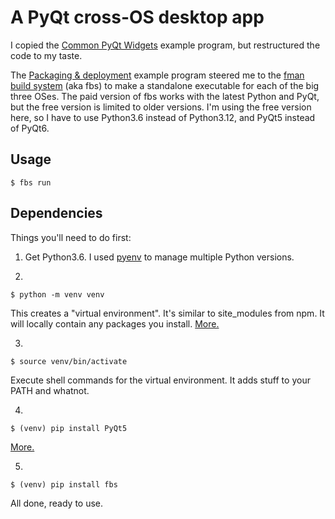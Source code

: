 # A PyQt cross-OS desktop app

I copied the [Common PyQt Widgets](https://github.com/pyqt/examples/blob/_/src/02%20PyQt%20Widgets) example program, but restructured the code to my taste.

The [Packaging & deployment](https://github.com/pyqt/examples/tree/_/src/08%20PyQt6%20exe) example program steered me to the [fman build system](https://build-system.fman.io/) (aka fbs) to make a standalone executable for each of the big three OSes. The paid version of fbs works with the latest Python and PyQt, but the free version is limited to older versions. I'm using the free version here, so I have to use Python3.6 instead of Python3.12, and PyQt5 instead of PyQt6.

## Usage

    $ fbs run

## Dependencies

Things you'll need to do first:

1. Get Python3.6. I used [pyenv](https://github.com/pyenv/pyenv) to manage multiple Python versions.

2.

    $ python -m venv venv

This creates a "virtual environment". It's similar to site_modules from npm. It will locally contain any packages you install. [More.](https://docs.python.org/3/library/venv.html)

3.

    $ source venv/bin/activate

Execute shell commands for the virtual environment. It adds stuff to your PATH and whatnot.

4.

    $ (venv) pip install PyQt5

[More.](https://riverbankcomputing.com/software/pyqt/intro)

5.

    $ (venv) pip install fbs

All done, ready to use.
